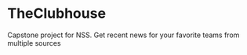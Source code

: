 # TheClubhouse
Capstone project for NSS. Get recent news for your favorite teams from multiple sources
